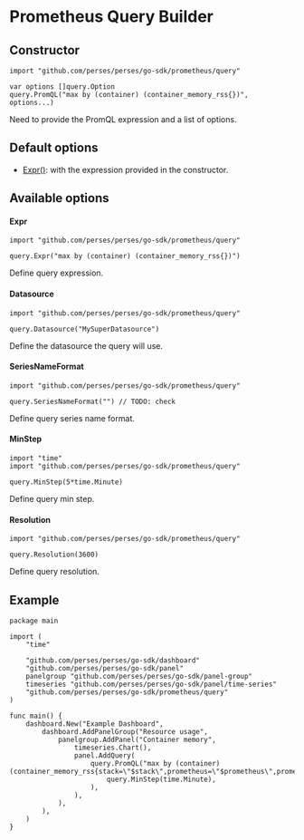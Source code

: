 # Prometheus Query Builder

## Constructor

```golang
import "github.com/perses/perses/go-sdk/prometheus/query"

var options []query.Option
query.PromQL("max by (container) (container_memory_rss{})", options...)
```

Need to provide the PromQL expression and a list of options.

## Default options

- [Expr()](#expr): with the expression provided in the constructor.

## Available options

#### Expr

```golang
import "github.com/perses/perses/go-sdk/prometheus/query"

query.Expr("max by (container) (container_memory_rss{})")
```

Define query expression.

#### Datasource

```golang
import "github.com/perses/perses/go-sdk/prometheus/query"

query.Datasource("MySuperDatasource")
```

Define the datasource the query will use.

#### SeriesNameFormat

```golang
import "github.com/perses/perses/go-sdk/prometheus/query"

query.SeriesNameFormat("") // TODO: check
```

Define query series name format.

#### MinStep

```golang
import "time"
import "github.com/perses/perses/go-sdk/prometheus/query"

query.MinStep(5*time.Minute)
```

Define query min step.

#### Resolution

```golang
import "github.com/perses/perses/go-sdk/prometheus/query"

query.Resolution(3600)
```

Define query resolution.

## Example

```golang
package main

import (
	"time"

	"github.com/perses/perses/go-sdk/dashboard"
	"github.com/perses/perses/go-sdk/panel"
	panelgroup "github.com/perses/perses/go-sdk/panel-group"
	timeseries "github.com/perses/perses/go-sdk/panel/time-series"
	"github.com/perses/perses/go-sdk/prometheus/query"
)

func main() {
	dashboard.New("Example Dashboard",
		dashboard.AddPanelGroup("Resource usage",
			panelgroup.AddPanel("Container memory",
				timeseries.Chart(),
				panel.AddQuery(
					query.PromQL("max by (container) (container_memory_rss{stack=\"$stack\",prometheus=\"$prometheus\",prometheus_namespace=\"$prometheus_namespace\",namespace=\"$namespace\",pod=\"$pod\",container=\"$container\"})",
						query.MinStep(time.Minute),
					),
				),
			),
		),
	)
}
```